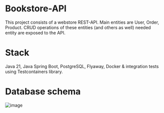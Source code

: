 # Bookstore-API
This project consists of a webstore REST-API. Main entities are User, Order, Product. CRUD operations of these entities (and others as well) needed entity are exposed to the API.
# Stack
Java 21, Java Spring Boot, PostgreSQL, Flyaway, Docker & integration tests using Testcontainers library.

# Database schema
![image](https://github.com/elizavetakotelnikova/Bookstore-API/assets/113019328/c4bfe883-e1bb-4a5c-a905-87d090ca8d6f)
